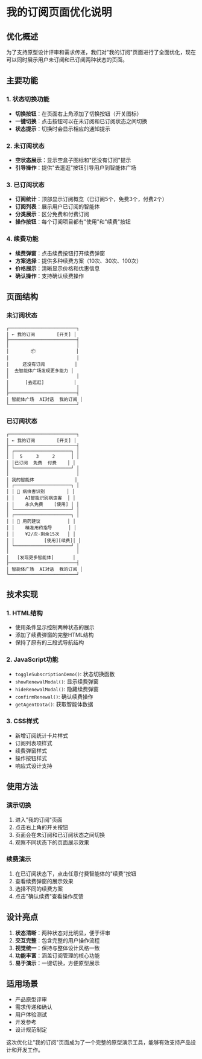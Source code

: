 # 我的订阅页面优化说明

## 优化概述

为了支持原型设计评审和需求传递，我们对"我的订阅"页面进行了全面优化，现在可以同时展示用户未订阅和已订阅两种状态的页面。

## 主要功能

### 1. 状态切换功能
- **切换按钮**：在页面右上角添加了切换按钮（开关图标）
- **一键切换**：点击按钮可以在未订阅和已订阅状态之间切换
- **状态提示**：切换时会显示相应的通知提示

### 2. 未订阅状态
- **空状态展示**：显示空盒子图标和"还没有订阅"提示
- **引导操作**：提供"去逛逛"按钮引导用户到智能体广场

### 3. 已订阅状态
- **订阅统计**：顶部显示订阅概览（已订阅5个，免费3个，付费2个）
- **订阅列表**：展示用户已订阅的智能体
- **分类展示**：区分免费和付费订阅
- **操作按钮**：每个订阅项目都有"使用"和"续费"按钮

### 4. 续费功能
- **续费弹窗**：点击续费按钮打开续费弹窗
- **方案选择**：提供多种续费方案（10次、30次、100次）
- **价格展示**：清晰显示价格和优惠信息
- **确认操作**：支持确认续费操作

## 页面结构

### 未订阅状态
```
┌─────────────────────────┐
│ ← 我的订阅        [开关] │
├─────────────────────────┤
│                         │
│        📦               │
│                         │
│     还没有订阅           │
│  去智能体广场发现更多能力 │
│                         │
│      [去逛逛]           │
│                         │
├─────────────────────────┤
│ 智能体广场  AI对话  我的订阅 │
└─────────────────────────┘
```

### 已订阅状态
```
┌─────────────────────────┐
│ ← 我的订阅        [开关] │
├─────────────────────────┤
│ ┌─────────────────────┐ │
│ │  5     3     2      │ │
│ │已订阅  免费  付费    │ │
│ └─────────────────────┘ │
│                         │
│ 我的智能体               │
│ ┌─────────────────────┐ │
│ │ 🐛 病虫害识别        │ │
│ │    AI智能识别病虫害  │ │
│ │    永久免费    [使用] │ │
│ └─────────────────────┘ │
│ ┌─────────────────────┐ │
│ │ 💊 用药建议          │ │
│ │    精准用药指导      │ │
│ │    ¥2/次·剩余15次   │ │
│ │           [使用][续费]│ │
│ └─────────────────────┘ │
│                         │
│   [发现更多智能体]       │
├─────────────────────────┤
│ 智能体广场  AI对话  我的订阅 │
└─────────────────────────┘
```

## 技术实现

### 1. HTML结构
- 使用条件显示控制两种状态的展示
- 添加了续费弹窗的完整HTML结构
- 保持了原有的三段式导航结构

### 2. JavaScript功能
- `toggleSubscriptionDemo()`: 状态切换函数
- `showRenewalModal()`: 显示续费弹窗
- `hideRenewalModal()`: 隐藏续费弹窗
- `confirmRenewal()`: 确认续费操作
- `getAgentData()`: 获取智能体数据

### 3. CSS样式
- 新增订阅统计卡片样式
- 订阅列表项样式
- 续费弹窗样式
- 操作按钮样式
- 响应式设计支持

## 使用方法

### 演示切换
1. 进入"我的订阅"页面
2. 点击右上角的开关按钮
3. 页面会在未订阅和已订阅状态之间切换
4. 观察不同状态下的页面展示效果

### 续费演示
1. 在已订阅状态下，点击任意付费智能体的"续费"按钮
2. 查看续费弹窗的展示效果
3. 选择不同的续费方案
4. 点击"确认续费"查看操作反馈

## 设计亮点

1. **状态清晰**：两种状态对比明显，便于评审
2. **交互完整**：包含完整的用户操作流程
3. **视觉统一**：保持与整体设计风格一致
4. **功能丰富**：涵盖订阅管理的核心功能
5. **易于演示**：一键切换，方便原型展示

## 适用场景

- 产品原型评审
- 需求传递和确认
- 用户体验测试
- 开发参考
- 设计规范制定

这次优化让"我的订阅"页面成为了一个完整的原型演示工具，能够有效支持产品设计和开发工作。
